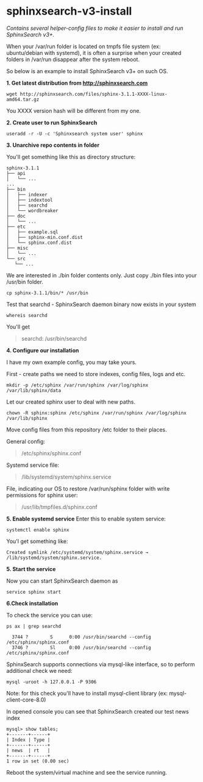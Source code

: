 # sphinxsearch-v3-install
 
 *Contains several helper-config files to make it easier to install and run SphinxSearch v3+.*
  
  
When your /var/run folder is located on tmpfs file system (ex: ubuntu/debian with systemd), it is often a surprise when your created folders in /var/run disappear after the system reboot. 

So below is an example to install SphinxSearch v3+ on such OS.

 **1. Get latest distribution from http://sphinxsearch.com**

`wget http://sphinxsearch.com/files/sphinx-3.1.1-XXXX-linux-amd64.tar.gz`

You XXXX version hash will be different from my one.

 **2. Create user to run SphinxSearch**

`useradd -r -U -c 'Sphinxsearch system user' sphinx`

 **3. Unarchive repo contents in folder**
 
 You'll get something like this as directory structure:
 
 ```text
sphinx-3.1.1
├── api
│   └── ...
...
├── bin
│   ├── indexer
│   ├── indextool
│   ├── searchd
│   └── wordbreaker
├── doc
│   └── ...
├── etc
│   ├── example.sql
│   ├── sphinx-min.conf.dist
│   └── sphinx.conf.dist
├── misc
│   └── ...
└── src
    └── ...
```
 We are interested in ./bin folder contents only. Just copy ./bin files into your /usr/bin folder.
 
 `cp sphinx-3.1.1/bin/* /usr/bin`
 
 Test that searchd - SphinxSearch daemon binary now exists in your system
 
 `whereis searchd`
 
 You'll get 
 
> searchd: /usr/bin/searchd

**4. Configure our installation**

I have my own example config, you may take yours.

First - create paths we need to store indexes, config files, logs and etc.

`mkdir -p /etc/sphinx /var/run/sphinx /var/log/sphinx /var/lib/sphinx/data`

Let our created sphinx user to deal with new paths.

`chown -R sphinx:sphinx /etc/sphinx /var/run/sphinx /var/log/sphinx /var/lib/sphinx`

Move config files from this repository /etc folder to their places.

General config:
> /etc/sphinx/sphinx.conf


Systemd service file:
> /lib/systemd/system/sphinx.service

File, indicating our OS to restore /var/run/sphinx folder with write permissions for sphinx user:
> /usr/lib/tmpfiles.d/sphinx.conf
 
**5. Enable systemd service**
 Enter this to enable system service:
 
`systemctl enable sphinx`
 
 You'l get something like:
```test
Created symlink /etc/systemd/system/sphinx.service → /lib/systemd/system/sphinx.service.
```
 
**5. Start the service**

Now you can start SphinxSearch daemon as

`service sphinx start`

**6.Check installation**

To check the service you can use:

`ps ax | grep searchd`

```text
  3744 ?        S      0:00 /usr/bin/searchd --config /etc/sphinx/sphinx.conf
  3746 ?        Sl     0:00 /usr/bin/searchd --config /etc/sphinx/sphinx.conf
```

SphinxSearch supports connections via mysql-like interface, so to perform additional check we need:

`mysql -uroot -h 127.0.0.1 -P 9306`

Note: for this check you'll have to install mysql-client library (ex: mysql-client-core-8.0)

In opened console you can see that SphinxSearch created our test news index

```test
mysql> show tables;
+-------+------+
| Index | Type |
+-------+------+
| news  | rt   |
+-------+------+
1 row in set (0.00 sec)
```

Reboot the system/virtual machine and see the service running.

